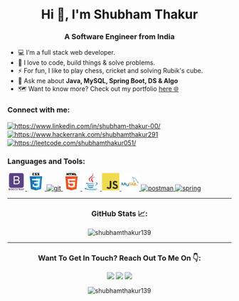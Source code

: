 <h1 align="center">Hi 👋, I'm Shubham Thakur</h1>
<h3 align="center">A Software Engineer from India</h3>

-   💻 I’m a full stack web developer.
-   🌱 I love to code, build things & solve problems. <br/>
-   ⚡ For fun, I like to play chess, cricket and solving Rubik's cube. <br/>
-   💬 Ask me about **Java, MySQL, Spring Boot, DS & Algo**
-   🗺️ Want to know more? Check out my portfolio <a target="_blank" href="https://shubham-thakur.netlify.app/">here 🌐</a> <br/>

<h3 align="left">Connect with me:</h3>
<p align="left">
<a href="https://linkedin.com/in/https://www.linkedin.com/in/shubham-thakur-00/" target="blank"><img align="center" src="https://raw.githubusercontent.com/rahuldkjain/github-profile-readme-generator/master/src/images/icons/Social/linked-in-alt.svg" alt="https://www.linkedin.com/in/shubham-thakur-00/" height="30" width="40" /></a>
<a href="https://www.hackerrank.com/https://www.hackerrank.com/shubhamthakur291" target="blank"><img align="center" src="https://raw.githubusercontent.com/rahuldkjain/github-profile-readme-generator/master/src/images/icons/Social/hackerrank.svg" alt="https://www.hackerrank.com/shubhamthakur291" height="30" width="40" /></a>
<a href="https://www.leetcode.com/https://leetcode.com/shubhamthakur051/" target="blank"><img align="center" src="https://raw.githubusercontent.com/rahuldkjain/github-profile-readme-generator/master/src/images/icons/Social/leet-code.svg" alt="https://leetcode.com/shubhamthakur051/" height="30" width="40" /></a>
</p>

<h3 align="left">Languages and Tools:</h3>
<p align="left"> <a href="https://getbootstrap.com" target="_blank" rel="noreferrer"> <img src="https://raw.githubusercontent.com/devicons/devicon/master/icons/bootstrap/bootstrap-plain-wordmark.svg" alt="bootstrap" width="40" height="40"/> </a> <a href="https://www.w3schools.com/css/" target="_blank" rel="noreferrer"> <img src="https://raw.githubusercontent.com/devicons/devicon/master/icons/css3/css3-original-wordmark.svg" alt="css3" width="40" height="40"/> </a> <a href="https://git-scm.com/" target="_blank" rel="noreferrer"> <img src="https://www.vectorlogo.zone/logos/git-scm/git-scm-icon.svg" alt="git" width="40" height="40"/> </a> <a href="https://www.w3.org/html/" target="_blank" rel="noreferrer"> <img src="https://raw.githubusercontent.com/devicons/devicon/master/icons/html5/html5-original-wordmark.svg" alt="html5" width="40" height="40"/> </a> <a href="https://www.java.com" target="_blank" rel="noreferrer"> <img src="https://raw.githubusercontent.com/devicons/devicon/master/icons/java/java-original.svg" alt="java" width="40" height="40"/> </a> <a href="https://developer.mozilla.org/en-US/docs/Web/JavaScript" target="_blank" rel="noreferrer"> <img src="https://raw.githubusercontent.com/devicons/devicon/master/icons/javascript/javascript-original.svg" alt="javascript" width="40" height="40"/> </a> <a href="https://www.mysql.com/" target="_blank" rel="noreferrer"> <img src="https://raw.githubusercontent.com/devicons/devicon/master/icons/mysql/mysql-original-wordmark.svg" alt="mysql" width="40" height="40"/> </a> <a href="https://postman.com" target="_blank" rel="noreferrer"> <img src="https://www.vectorlogo.zone/logos/getpostman/getpostman-icon.svg" alt="postman" width="40" height="40"/> </a> <a href="https://spring.io/" target="_blank" rel="noreferrer"> <img src="https://www.vectorlogo.zone/logos/springio/springio-icon.svg" alt="spring" width="40" height="40"/> </a> </p>

---

<h3 align="center"> GitHub Stats 📈:</h3>
<p align="center"><img align="center" src="https://github-readme-streak-stats.herokuapp.com/?user=shubhamthakur139&theme=react&hide_border=true&bg_color=0D1117" alt="shubhamthakur139" /></p>


---
 
  <h3 align="center">Want To Get In Touch? Reach Out To Me On 👇:</h3>
  
  <p align="center">
    <a href="mailto:shubhamthakur2920@gmail.com"><img src="https://img.shields.io/badge/-GMAIL-D14836?style=for-the-badge&logo=gmail&logoColor=white"></a> 
    <a href="https://www.linkedin.com/in/shubham-thakur-00/"><img src="https://img.shields.io/badge/-LINKEDIN-0077B5?style=for-the-badge&logo=linkedin&logoColor=white"></a>
    <a href="https://twitter.com/its_Shibuu"><img src="https://img.shields.io/badge/-Twitter-1DA1F2?style=for-the-badge&logo=Twitter&logoColor=white"></a>
  
</p>

<p align="center"> <img src="https://komarev.com/ghpvc/?username=shubhamthakur139&label=Profile%20views&color=0e75b6&style=flat" alt="shubhamthakur139" /> </p>



